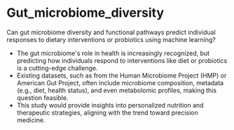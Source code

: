 # Gut_microbiome_diversity
Can gut microbiome diversity and functional pathways predict individual responses to dietary interventions or probiotics using machine learning?

- The gut microbiome's role in health is increasingly recognized, but predicting how individuals respond to interventions like diet or probiotics is a cutting-edge challenge.
- Existing datasets, such as from the Human Microbiome Project (HMP) or American Gut Project, often include microbiome composition, metadata (e.g., diet, health status), and even metabolomic profiles, making this question feasible.
- This study would provide insights into personalized nutrition and therapeutic strategies, aligning with the trend toward precision medicine.
